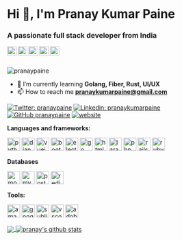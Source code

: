 <!--- ### Hi there 👋 --->

<!--
**pranaypaine/pranaypaine** is a ✨ _special_ ✨ repository because its `README.md` (this file) appears on your GitHub profile.

Here are some ideas to get you started:

- 🔭 I’m currently working on ...
- 🌱 I’m currently learning ...
- 👯 I’m looking to collaborate on ...
- 🤔 I’m looking for help with ...
- 💬 Ask me about ...
- 📫 How to reach me: ...
- 😄 Pronouns: ...
- ⚡ Fun fact: ...
-->
<h1>Hi 👋, I'm Pranay Kumar Paine</h1>
<h3>A passionate full stack developer from India</h3>
<p>
<a href="https://dev.to/pranaypaine" target="blank">
  <img align="left" src="https://cdn.jsdelivr.net/npm/simple-icons@3.0.1/icons/dev-dot-to.svg" alt="pranaypaine" width="22px" />
</a>
<a href="https://twitter.com/pranaypaine" target="blank">
  <img align="left" src="https://cdn.jsdelivr.net/npm/simple-icons@3.0.1/icons/twitter.svg" alt="pranaypaine" width="22px" />
</a>
<a href="https://linkedin.com/in/pranaykumarpaine" target="blank">
  <img align="left" src="https://cdn.jsdelivr.net/npm/simple-icons@3.0.1/icons/linkedin.svg" alt="pranaykumarpaine" width="22px" />
</a>
<a href="https://fb.com/pranaykumarpaine" target="blank">
  <img align="left" src="https://cdn.jsdelivr.net/npm/simple-icons@3.0.1/icons/facebook.svg" alt="pranaykumarpaine" width="22px" />
</a>
<a href="https://instagram.com/pranaypaine" target="blank">
  <img align="left" src="https://cdn.jsdelivr.net/npm/simple-icons@3.0.1/icons/instagram.svg" alt="pranaypaine" width="22px" />
</a>
</p>
<br>
<br>

<p align="left"> <img src="https://komarev.com/ghpvc/?username=pranaypaine" alt="pranaypaine" /> </p>


- 🌱 I’m currently learning **Golang, Fiber, Rust, UI/UX**
- 📫 How to reach me **pranaykumarpaine@gmail.com**

[![Twitter: pranaypaine](https://img.shields.io/twitter/follow/pranaypaine?style=social)](https://twitter.com/pranaypaine)
[![Linkedin: pranaykumarpaine](https://img.shields.io/badge/-pranaykumarpaine-blue?style=flat-square&logo=Linkedin&logoColor=white&link=https://www.linkedin.com/in/pranaykumarpaine/)](https://www.linkedin.com/in/pranaykumarpaine/)
[![GitHub pranaypaine](https://img.shields.io/github/followers/pranaypaine?label=follow&style=social)](https://github.com/pranaypaine)
[![website](https://img.shields.io/badge/PortfolioWebsite-pranay.dev-2648ff?style=flat-square&logo=google-chrome)](https://pranay.dev/)


**Languages and frameworks:**  

<p align="left">
<img src="https://simpleicons.org/icons/python.svg" alt="python" height="30px"/>
<img src="https://simpleicons.org/icons/django.svg" alt="django" height="30px"/>
<img src="https://simpleicons.org/icons/vue-dot-js.svg" alt="vuejs" height="30px"/>
<img src="https://simpleicons.org/icons/bootstrap.svg" alt="bootstrap" height="30px"/>
<img src="https://simpleicons.org/icons/electron.svg" alt="electron" height="30px"/> 
<img src="https://simpleicons.org/icons/go.svg" alt="go" height="30px"/> 
<img src="https://simpleicons.org/icons/html5.svg" alt="html5" height="30px"/> 
<img src="https://simpleicons.org/icons/laravel.svg" alt="laravel" height="30px"/> 
<img src="https://simpleicons.org/icons/php.svg" alt="php" height="30px"/> 
<img src="https://simpleicons.org/icons/rubyonrails.svg" alt="rails" height="30px"/>
<img src="https://simpleicons.org/icons/ruby.svg" alt="ruby" height="30px"/>
</p>

**Databases**
<p align="left">
<img src="https://simpleicons.org/icons/mongodb.svg" alt="mongodb" height="30px"/> 
<img src="https://simpleicons.org/icons/mysql.svg" alt="mysql" height="30px"/> 
<img src="https://simpleicons.org/icons/postgresql.svg" alt="postgresql" height="30px"/> 
<img src="https://simpleicons.org/icons/redis.svg" alt="redis" height="30px"/>
</p>

**Tools:**
<p align="left">
<img src="https://simpleicons.org/icons/amazonaws.svg" alt="amazonwebservices"  height="30px"/>
<img src="https://simpleicons.org/icons/googlecloud.svg" alt="googlecloud"  height="30px"/>
<img src="https://simpleicons.org/icons/sublimetext.svg" alt="sublime"  height="30px"/>
<img src="https://simpleicons.org/icons/visualstudiocode.svg" alt="vscode"  height="30px"/>
<img src="https://simpleicons.org/icons/adobexd.svg" alt="adobexd"  height="30px"/>
</p>


<a href="https://github.com/pranaypaine">
  <img align="center" src="https://github-readme-stats.vercel.app/api/top-langs/?username=pranaypaine&show_icons=true&theme=light&hide_langs_below=1" />
</a>
<a href="https://github.com/pranaypaine">
 <img align="center" src="https://github-readme-stats.vercel.app/api?username=pranaypaine&show_icons=true&theme=light&line_height=27" alt="pranay's github stats"/>
</a>

